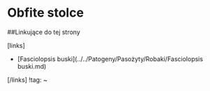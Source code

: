 # Obfite stolce





##Linkujące do tej strony

[links]

- [Fasciolopsis buski](../../Patogeny/Pasożyty/Robaki/Fasciolopsis buski.md)


[/links]
!tag:
~

